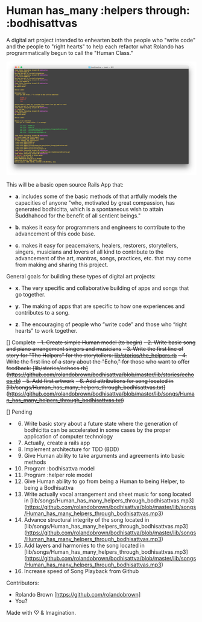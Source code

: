 # Human has_many :helpers through: :bodhisattvas

A digital art project intended to enhearten both the people who "write code" and the people to "right hearts" to help each refactor what Rolando has programmatically begun to call the "Human Class."

!["Terminal First Commit // 2016, Rolando Brown // !collected](https://raw.githubusercontent.com/rolandobrown/bodhisattva/master/lib/art/terminal_first_commit_rolandobrown_25Apr16.png)

This will be a basic open source Rails App that:

- **a**. includes some of the basic methods of that artfully models the capacities of anyone "who, motivated by great compassion, has generated bodhicitta, which is a spontaneous wish to attain Buddhahood for the benefit of all sentient beings."

- **b**. makes it easy for programmers and engineers to contribute to the advancement of this code base.

- **c**. makes it easy for peacemakers, healers, restorers, storytellers, singers, musicians and lovers of all kind to contribute to the advancement of the art, mantras, songs, practices, etc. that may come from making and sharing this project.

General goals for building these types of digital art projects:

- **x**. The very specific and collaborative building of apps and songs that go together.

- **y**. The making of apps that are specific to how one experiences and contributes to a song.

- **z**. The encouraging of people who “write code” and those who “right hearts” to work together.

[] Complete
~~- 1. Create simple Human model (to begin)~~
~~- 2. Write basic song and piano arrangement singers and musicians~~
~~- 3. Write the first line of story for "The Helpers" for the storytellers: [lib/stories/the_helpers.rb](https://github.com/rolandobrown/bodhisattva/blob/master/lib/stories/echoes.rb)~~
~~- 4. Write the first line of a story about the "Echo," for those who want to offer feedback: [lib/stories/echoes.rb] (https://github.com/rolandobrown/bodhisattva/blob/master/lib/stories/echoes.rb)~~
~~- 5. Add first artwork~~
~~- 6. Add attributions for song located in [lib/songs/Human_has_many_helpers_through_bodhisattvas.txt] (https://github.com/rolandobrown/bodhisattva/blob/master/lib/songs/Human_has_many_helpers_through_bodhisattvas.txt)~~

[] Pending
- 6. Write basic story about a future state where the generation of bodhicitta can be accelerated in some cases by the proper application of computer technology
- 7. Actually, create a rails app
- 8. Implement architecture for TDD (BDD)
- 9. Give Human ability to take arguments and agreements into basic methods
- 10. Program :bodhisattva model
- 11. Program :helper role model
- 12. Give Human ability to go from being a Human to being Helper, to being a Bodhisattva
- 13. Write actually vocal arrangement and sheet music for song located in [lib/songs/Human_has_many_helpers_through_bodhisattvas.mp3] (https://github.com/rolandobrown/bodhisattva/blob/master/lib/songs/Human_has_many_helpers_through_bodhisattvas.mp3)
- 14. Advance structural integrity of the song located in [lib/songs/Human_has_many_helpers_through_bodhisattvas.mp3] (https://github.com/rolandobrown/bodhisattva/blob/master/lib/songs/Human_has_many_helpers_through_bodhisattvas.mp3)
- 15. Add layers and harmonies to the song located in [lib/songs/Human_has_many_helpers_through_bodhisattvas.mp3] (https://github.com/rolandobrown/bodhisattva/blob/master/lib/songs/Human_has_many_helpers_through_bodhisattvas.mp3)
- 16. Increase speed of Song Playback from Github

Contributors:

- Rolando Brown [https://github.com/rolandobrown]
- You?

Made with ♡ & Imagination.
